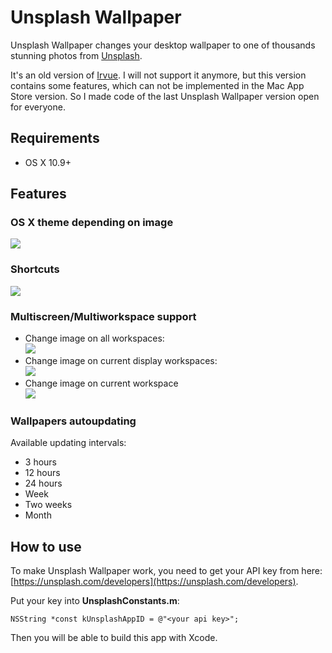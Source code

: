 # Unsplash Wallpaper

Unsplash Wallpaper changes your desktop wallpaper to one of thousands stunning photos from [Unsplash](http://unsplash.com).

It's an old version of [Irvue](http://irvue.tumblr.com). I will not support it anymore, but this version contains some features, which can not be implemented in the Mac App Store version. So I made code of the last Unsplash Wallpaper version open for everyone.

## Requirements

* OS X 10.9+

## Features

### OS X theme depending on image

![](README_resources/themes.png)

### Shortcuts

![](README_resources/shortcuts.png)

### Multiscreen/Multiworkspace support

* Change image on all workspaces:  
![](README_resources/all-workspaces.png)
* Change image on current display workspaces:  
![](README_resources/current-display.png)
* Change image on current workspace  
![](README_resources/current-workspace.png)

### Wallpapers autoupdating

Available updating intervals:

* 3 hours
* 12 hours
* 24 hours
* Week
* Two weeks
* Month

## How to use

To make Unsplash Wallpaper work, you need to get your API key from here: [https://unsplash.com/developers](https://unsplash.com/developers).

Put your key into **UnsplashConstants.m**:

`NSString *const kUnsplashAppID = @"<your api key>";`

Then you will be able to build this app with Xcode.
